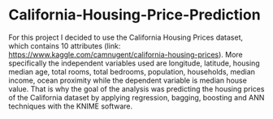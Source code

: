 # California-Housing-Price-Prediction
For this project I decided to use the California Housing Prices dataset, which contains 10 attributes (link: https://www.kaggle.com/camnugent/california-housing-prices). More specifically the independent variables used are longitude, latitude, housing median age, total rooms, total bedrooms, population, households, median income, ocean proximity while the dependent variable is median house value. That is why the goal of the analysis was predicting the housing prices of the California dataset by applying regression, bagging, boosting and ANN techniques with the KNIME software.
